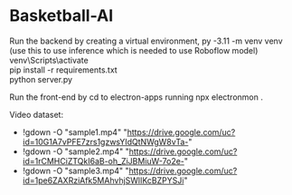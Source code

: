 # Basketball-AI

Run the backend by creating a virtual environment, 
py -3.11 -m venv venv (use this to use inference which is needed to use Roboflow model)
venv\Scripts\activate  
pip install -r requirements.txt      
python server.py

Run the front-end by cd to electron-apps running 
npx electronmon .

Video dataset:
- !gdown -O "sample1.mp4" "https://drive.google.com/uc?id=10G1A7vPFE7zrs1gzwsYIdQtNWgW8vTa-"
- !gdown -O "sample2.mp4" "https://drive.google.com/uc?id=1rCMHCiZTQkI6aB-oh_ZiJBMiuW-7o2e-"
- !gdown -O "sample3.mp4" "https://drive.google.com/uc?id=1pe6ZAXRziAfk5MAhvhjSWlIKcBZPYSJi"
